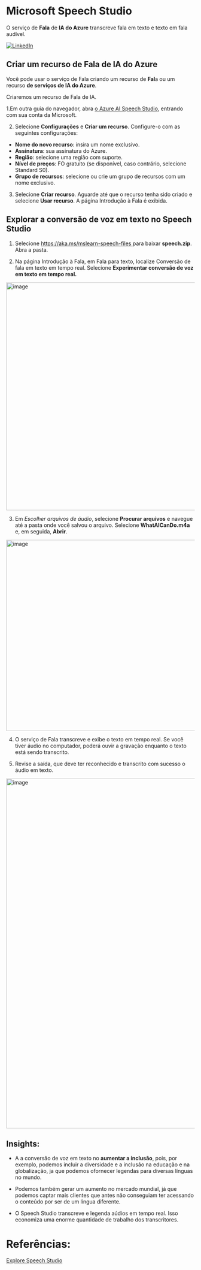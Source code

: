 # Microsoft Speech Studio

O serviço de **Fala** de **IA do Azure** transcreve fala em texto e texto em fala audível.

[![LinkedIn](https://img.shields.io/badge/LinkedIn-000?style=for-the-badge&logo=LinkedIn&logoColor=30A3DC)](https://www.linkedin.com/in/jacqueline-ribeiro-743876247/)

## Criar um recurso de Fala de IA do Azure

Você pode usar o serviço de Fala criando um recurso de **Fal**a ou um recurso **de serviços de IA do Azure**.

Criaremos um recurso de Fala de IA.

1.Em outra guia do navegador, abra [o Azure AI Speech Studio](https://speech.microsoft.com/portal), entrando com sua conta da Microsoft.

2. Selecione **Configurações** e **Criar um recurso**. Configure-o com as seguintes configurações:
* **Nome do novo recurso**: insira um nome exclusivo.
* **Assinatura**: sua assinatura do Azure.
* **Região**: selecione uma região com suporte.
* **Nível de preços**: FO gratuito (se disponível, caso contrário, selecione Standard S0).
* **Grupo de recursos**: selecione ou crie um grupo de recursos com um nome exclusivo.

3. Selecione **Criar recurso**. Aguarde até que o recurso tenha sido criado e selecione **Usar recurso**. A página Introdução à Fala é exibida.

## Explorar a conversão de voz em texto no Speech Studio

1. Selecione [ https://aka.ms/mslearn-speech-files ](https://aka.ms/mslearn-speech-files) para baixar **speech.zip**. Abra a pasta.

2. Na página Introdução à Fala, em Fala para texto, localize Conversão de fala em texto em tempo real. Selecione **Experimentar conversão de voz em texto em tempo real.**

<img width="608" alt="image" src="https://github.com/jacquelinepalumbo/Speech_Studio/assets/119548193/03dd7552-525f-4f74-86a4-ad7072186a32">


3. Em _Escolher arquivos de áudio_, selecione **Procurar arquivos** e navegue até a pasta onde você salvou o arquivo. Selecione **WhatAICanDo.m4a** e, em seguida, **Abrir**.

<img width="510" alt="image" src="https://github.com/jacquelinepalumbo/Speech_Studio/assets/119548193/6d751913-c9d0-48b6-bfeb-3e65dac92edc">


4. O serviço de Fala transcreve e exibe o texto em tempo real. Se você tiver áudio no computador, poderá ouvir a gravação enquanto o texto está sendo transcrito.

5. Revise a saída, que deve ter reconhecido e transcrito com sucesso o áudio em texto.

<img width="934" alt="image" src="https://github.com/jacquelinepalumbo/Speech_Studio/assets/119548193/99ce7e0e-30e8-4efd-87f9-becbbcd09eb9">


## Insights:

* A a conversão de voz em texto no **aumentar a inclusão**, pois, por exemplo, podemos incluir a diversidade e a inclusão na educação e na globalização, ja que podemos ofornecer legendas para diversas línguas no mundo.

* Podemos também gerar um aumento no mercado mundial, já que podemos captar mais clientes que antes não conseguiam ter acessando o conteúdo por ser de um língua diferente.

* O Speech Studio transcreve e legenda aúdios em tempo real. Isso economiza uma enorme quantidade de trabalho dos transcritores.


# Referências:


[Explore Speech Studio](https://microsoftlearning.github.io/mslearn-ai-fundamentals/Instructions/Labs/09-speech.html)

&nbsp;
